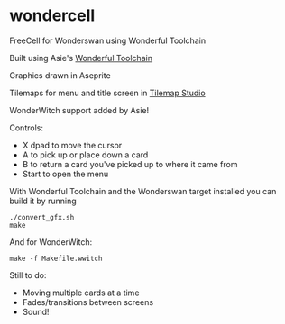 # wondercell
FreeCell for Wonderswan using Wonderful Toolchain

Built using Asie's [Wonderful Toolchain](https://github.com/WonderfulToolchain/wonderful-i8086)

Graphics drawn in Aseprite

Tilemaps for menu and title screen in [Tilemap Studio](https://github.com/Rangi42/tilemap-studio)

WonderWitch support added by Asie!

Controls:
+ X dpad to move the cursor
+ A to pick up or place down a card
+ B to return a card you've picked up to where it came from
+ Start to open the menu

With Wonderful Toolchain and the Wonderswan target installed you can build it by running
```
./convert_gfx.sh
make
```

And for WonderWitch:
```
make -f Makefile.wwitch
```

Still to do:
+ Moving multiple cards at a time
+ Fades/transitions between screens
+ Sound!